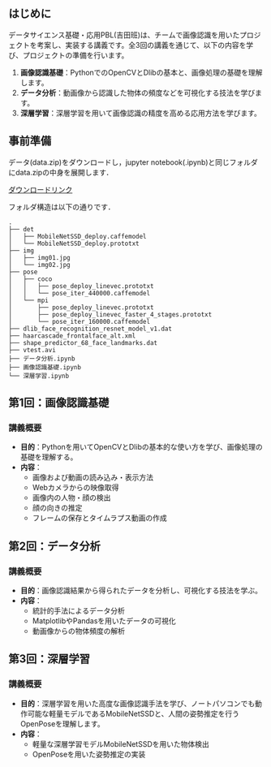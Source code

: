 ## はじめに

データサイエンス基礎・応用PBL(吉田班)は、チームで画像認識を用いたプロジェクトを考案し、実装する講義です。全3回の講義を通じて、以下の内容を学び、プロジェクトの準備を行います。


1. **画像認識基礎**：PythonでのOpenCVとDlibの基本と、画像処理の基礎を理解します。
2. **データ分析**：動画像から認識した物体の頻度などを可視化する技法を学びます。
3. **深層学習**：深層学習を用いて画像認識の精度を高める応用方法を学びます。

## 事前準備

データ(data.zip)をダウンロードし，jupyter notebook(.ipynb)と同じフォルダにdata.zipの中身を展開します．

[ダウンロードリンク](https://www.dropbox.com/scl/fi/3pqqorq6hv0dhbvw258ne/data.zip?rlkey=mgtvmqw9ol5phn5erqy97jrs5&st=deahdzem&dl=0)

フォルダ構造は以下の通りです．

```plaintext
.
├── det
│   ├── MobileNetSSD_deploy.caffemodel
│   └── MobileNetSSD_deploy.prototxt
├── img
│   ├── img01.jpg
│   └── img02.jpg
├── pose
│   ├── coco
│   │   ├── pose_deploy_linevec.prototxt
│   │   └── pose_iter_440000.caffemodel
│   └── mpi
│       ├── pose_deploy_linevec.prototxt
│       ├── pose_deploy_linevec_faster_4_stages.prototxt
│       └── pose_iter_160000.caffemodel
├── dlib_face_recognition_resnet_model_v1.dat
├── haarcascade_frontalface_alt.xml
├── shape_predictor_68_face_landmarks.dat
├── vtest.avi
├── データ分析.ipynb
├── 画像認識基礎.ipynb
└── 深層学習.ipynb
```

## 第1回：画像認識基礎

### 講義概要

- **目的**：Pythonを用いてOpenCVとDlibの基本的な使い方を学び、画像処理の基礎を理解する。
- **内容**：
  - 画像および動画の読み込み・表示方法
  - Webカメラからの映像取得
  - 画像内の人物・顔の検出
  - 顔の向きの推定
  - フレームの保存とタイムラプス動画の作成

## 第2回：データ分析

### 講義概要

- **目的**：画像認識結果から得られたデータを分析し、可視化する技法を学ぶ。
- **内容**：
  - 統計的手法によるデータ分析
  - MatplotlibやPandasを用いたデータの可視化
  - 動画像からの物体頻度の解析

## 第3回：深層学習

### 講義概要

- **目的**：深層学習を用いた高度な画像認識手法を学び、ノートパソコンでも動作可能な軽量モデルであるMobileNetSSDと、人間の姿勢推定を行うOpenPoseを理解します。
- **内容**：
  - 軽量な深層学習モデルMobileNetSSDを用いた物体検出
  - OpenPoseを用いた姿勢推定の実装
